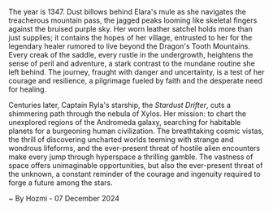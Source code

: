 
The year is 1347.  Dust billows behind Elara's mule as she navigates the treacherous mountain pass, the jagged peaks looming like skeletal fingers against the bruised purple sky.  Her worn leather satchel holds more than just supplies; it contains the hopes of her village, entrusted to her for the legendary healer rumored to live beyond the Dragon's Tooth Mountains. Every creak of the saddle, every rustle in the undergrowth, heightens the sense of peril and adventure, a stark contrast to the mundane routine she left behind. The journey, fraught with danger and uncertainty, is a test of her courage and resilience, a pilgrimage fueled by faith and the desperate need for healing.

Centuries later, Captain Ryla's starship, the *Stardust Drifter*, cuts a shimmering path through the nebula of Xylos.  Her mission: to chart the unexplored regions of the Andromeda galaxy, searching for habitable planets for a burgeoning human civilization. The breathtaking cosmic vistas, the thrill of discovering uncharted worlds teeming with strange and wondrous lifeforms, and the ever-present threat of hostile alien encounters make every jump through hyperspace a thrilling gamble.  The vastness of space offers unimaginable opportunities, but also the ever-present threat of the unknown, a constant reminder of the courage and ingenuity required to forge a future among the stars.

~ By Hozmi - 07 December 2024
